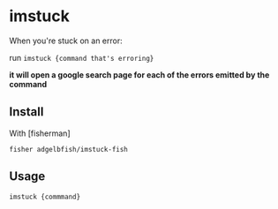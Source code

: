 # imstuck

When you're stuck on an error:

run `imstuck {command that's erroring}`

**it will open a google search page for each of the errors emitted by the command**

## Install

With [fisherman]

```
fisher adgelbfish/imstuck-fish
```

## Usage

```fish
imstuck {commmand}
```
